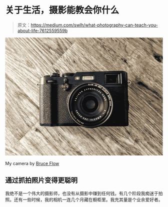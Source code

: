 # 关于生活，摄影能教会你什么

> 原文：<https://medium.com/swlh/what-photography-can-teach-you-about-life-7612559559b>

![](img/e06089036ab0ed5db81f185987572c87.png)

My camera by [Bruce Flow](/@bruceFlow)

## 通过抓拍照片变得更聪明

我绝不是一个伟大的摄影师，也没有从摄影中赚到任何钱。有几个阶段我痴迷于拍照。还有一些时候，我的相机一连几个月藏在橱柜里。我充其量是个业余爱好者。